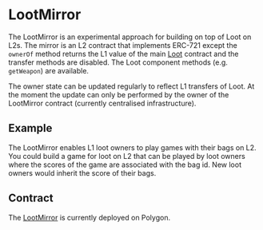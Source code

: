 # LootMirror

The LootMirror is an experimental approach for building on top of Loot on L2s. The mirror is an L2 contract that implements ERC-721 except the `ownerOf` method returns the L1 value of the main [Loot](https://etherscan.io/token/0xff9c1b15b16263c61d017ee9f65c50e4ae0113d7#readContract) contract and the transfer methods are disabled. The Loot component methods (e.g. `getWeapon`) are available.

The owner state can be updated regularly to reflect L1 transfers of Loot. At the moment the update can only be performed by the owner of the LootMirror contract (currently centralised infrastructure).

## Example

The LootMirror enables L1 loot owners to play games with their bags on L2. You could build a game for loot on L2 that can be played by loot owners where the scores of the game are associated with the bag id. New loot owners would inherit the score of their bags.

## Contract

The [LootMirror](https://polygonscan.com/address/0xd09b6fbace8c284b2a6633c74163e2520f585acf#code) is currently deployed on Polygon.
